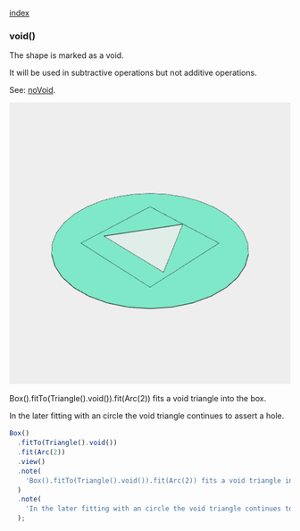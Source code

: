 [index](../../nb/api/index.md)
### void()

The shape is marked as a void.

It will be used in subtractive operations but not additive operations.

See: [noVoid](../../nb/api/noVoid.md).

![Image](void.md.$2.png)

Box().fitTo(Triangle().void()).fit(Arc(2)) fits a void triangle into the box.

In the later fitting with an circle the void triangle continues to assert a hole.

```JavaScript
Box()
  .fitTo(Triangle().void())
  .fit(Arc(2))
  .view()
  .note(
    'Box().fitTo(Triangle().void()).fit(Arc(2)) fits a void triangle into the box.'
  )
  .note(
    'In the later fitting with an circle the void triangle continues to assert a hole.'
  );
```
